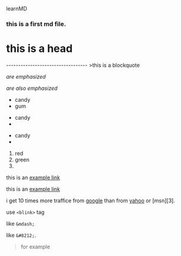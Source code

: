 learnMD

### this is a first md file.

<h1>this is  a head</h1>
----------------------------------
>this is a blockquote

*are emphasized*

_are also  emphasized_


* candy
* gum

+ candy
+ 
- candy
- 

1. red
2. green
3. 

this is an  [example link](http://example.com)

this is an [example link](http://example.com/ "with a title")

i get 10 times more traffice from [google][1] than from [yahoo][2] or [msn][3].

[1]:http://google.com/ "google"
[2]:http://search.yahoo.com  "yahooh"


use `<blink>` tag

like `&mdash;`

like `&#8212;`.


<blockquote>
<p>for example</p>
</blockquote>

